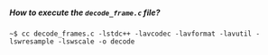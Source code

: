 ##### How to execute the `decode_frame.c` file?

```
~$ cc decode_frames.c -lstdc++ -lavcodec -lavformat -lavutil -lswresample -lswscale -o decode
```
